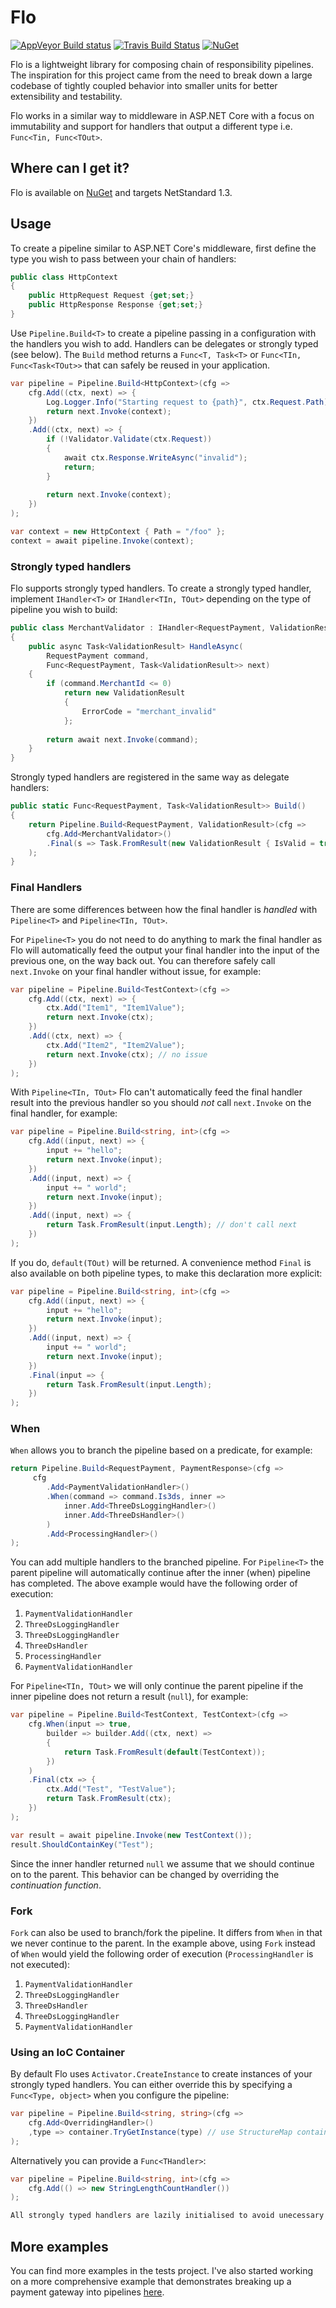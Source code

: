 # Flo

[![AppVeyor Build status](https://ci.appveyor.com/api/projects/status/bgqvqvydhh14gk2e?svg=true)](https://ci.appveyor.com/project/benfoster/flo) [![Travis Build Status](https://travis-ci.org/benfoster/Flo.svg?branch=master)](https://travis-ci.org/benfoster/Flo) [![NuGet](https://img.shields.io/nuget/v/Flo.svg)](https://www.nuget.org/packages/Flo)

Flo is a lightweight library for composing chain of responsibility pipelines. The inspiration for this project came from the need to break down a large codebase of tightly coupled behavior into smaller units for better extensibility and testability.

Flo works in a similar way to middleware in ASP.NET Core with a focus on immutability and support for handlers that output a different type i.e. `Func<Tin, Func<TOut>`.

## Where can I get it?

Flo is available on [NuGet](https://www.nuget.org/packages/Flo) and targets NetStandard 1.3.

## Usage

To create a pipeline similar to ASP.NET Core's middleware, first define the type you wish to pass between your chain of handlers:

```c#
public class HttpContext
{
    public HttpRequest Request {get;set;}
    public HttpResponse Response {get;set;}
}
```

Use `Pipeline.Build<T>` to create a pipeline passing in a configuration with the handlers you wish to add. Handlers can be delegates or strongly typed (see below). The `Build` method returns a `Func<T, Task<T>` or `Func<TIn, Func<Task<TOut>>` that can safely be reused in your application.

```c#
var pipeline = Pipeline.Build<HttpContext>(cfg =>
    cfg.Add((ctx, next) => {
        Log.Logger.Info("Starting request to {path}", ctx.Request.Path);
        return next.Invoke(context);
    })
    .Add((ctx, next) => {
        if (!Validator.Validate(ctx.Request)) 
		{
			await ctx.Response.WriteAsync("invalid");
			return;
		}
		
        return next.Invoke(context);
    })
);

var context = new HttpContext { Path = "/foo" };
context = await pipeline.Invoke(context);
```

### Strongly typed handlers

Flo supports strongly typed handlers. To create a strongly typed handler, implement `IHandler<T>` or `IHandler<TIn, TOut>` depending on the type of pipeline you wish to build:

```c#
public class MerchantValidator : IHandler<RequestPayment, ValidationResult>
{
    public async Task<ValidationResult> HandleAsync(
        RequestPayment command, 
        Func<RequestPayment, Task<ValidationResult>> next)
    {
        if (command.MerchantId <= 0)
            return new ValidationResult
            {
                ErrorCode = "merchant_invalid"
            };
        
        return await next.Invoke(command);
    }
}
```

Strongly typed handlers are registered in the same way as delegate handlers:

```c#
public static Func<RequestPayment, Task<ValidationResult>> Build()
{
	return Pipeline.Build<RequestPayment, ValidationResult>(cfg =>
		cfg.Add<MerchantValidator>()
		.Final(s => Task.FromResult(new ValidationResult { IsValid = true }))
	);
}
```

### Final Handlers 

There are some differences between how the final handler is _handled_ with `Pipeline<T>` and `Pipeline<TIn, TOut>`.

For `Pipeline<T>` you do not need to do anything to mark the final handler as Flo will automatically feed the output your final handler into the input of the previous one, on the way back out. You can therefore safely call `next.Invoke` on your final handler without issue, for example:

```c#
var pipeline = Pipeline.Build<TestContext>(cfg =>
	cfg.Add((ctx, next) => {
		ctx.Add("Item1", "Item1Value");
		return next.Invoke(ctx);
	})
	.Add((ctx, next) => {
		ctx.Add("Item2", "Item2Value");
		return next.Invoke(ctx); // no issue
	})
);
```

With `Pipeline<TIn, TOut>` Flo can't automatically feed the final handler result into the previous handler so you should _not_ call `next.Invoke` on the final handler, for example:

```c#
var pipeline = Pipeline.Build<string, int>(cfg =>
	cfg.Add((input, next) => {
		input += "hello";
		return next.Invoke(input);
	})
	.Add((input, next) => {
		input += " world";
		return next.Invoke(input);
	})
	.Add((input, next) => {
		return Task.FromResult(input.Length); // don't call next
	})
);
```

If you do, `default(TOut)` will be returned. A convenience method `Final` is also available on both pipeline types, to make this declaration more explicit:

```c#
var pipeline = Pipeline.Build<string, int>(cfg =>
	cfg.Add((input, next) => {
		input += "hello";
		return next.Invoke(input);
	})
	.Add((input, next) => {
		input += " world";
		return next.Invoke(input);
	})
	.Final(input => {
		return Task.FromResult(input.Length); 
	})
);
```

### When

`When` allows you to branch the pipeline based on a predicate, for example:

```c#
return Pipeline.Build<RequestPayment, PaymentResponse>(cfg =>
	 cfg
		.Add<PaymentValidationHandler>() 
		.When(command => command.Is3ds, inner => 
			inner.Add<ThreeDsLoggingHandler>() 
			inner.Add<ThreeDsHandler>() 
		)
		.Add<ProcessingHandler>() 
);
```

You can add multiple handlers to the branched pipeline. For `Pipeline<T>` the parent pipeline will automatically continue after the inner (when) pipeline has completed. The above example would have the following order of execution:

1. `PaymentValidationHandler`
2. `ThreeDsLoggingHandler`
3. `ThreeDsLoggingHandler`
4. `ThreeDsHandler`
5. `ProcessingHandler`
6. `PaymentValidationHandler`

For `Pipeline<TIn, TOut>` we will only continue the parent pipeline if the inner pipeline does not return a result (`null`), for example:

```c#
var pipeline = Pipeline.Build<TestContext, TestContext>(cfg =>
	cfg.When(input => true,
		builder => builder.Add((ctx, next) =>
		{
			return Task.FromResult(default(TestContext));
		})
	)
	.Final(ctx => {
		ctx.Add("Test", "TestValue");
		return Task.FromResult(ctx);
	})
);

var result = await pipeline.Invoke(new TestContext());
result.ShouldContainKey("Test");
```

Since the inner handler returned `null` we assume that we should continue on to the parent. This behavior can be changed by overriding the _continuation function_.

### Fork

`Fork` can also be used to branch/fork the pipeline. It differs from `When` in that we never continue to the parent. In the example above, using `Fork` instead of `When` would yield the following order of execution (`ProcessingHandler` is not executed):

1. `PaymentValidationHandler`
2. `ThreeDsLoggingHandler`
3. `ThreeDsHandler`
4. `ThreeDsLoggingHandler`
5. `PaymentValidationHandler`

### Using an IoC Container 

By default Flo uses `Activator.CreateInstance` to create instances of your strongly typed handlers. You can either override this by specifying a `Func<Type, object>` when you configure the pipeline:

```c#
var pipeline = Pipeline.Build<string, string>(cfg =>
	cfg.Add<OverridingHandler>()
	,type => container.TryGetInstance(type) // use StructureMap container
); 
```

Alternatively you can provide a `Func<THandler>`:

```c#
var pipeline = Pipeline.Build<string, int>(cfg =>
	cfg.Add(() => new StringLengthCountHandler())
);

All strongly typed handlers are lazily initialised to avoid unecessary overhead if a path in the pipeline is not hit.
```

## More examples

You can find more examples in the tests project. I've also started working on a more comprehensive example that demonstrates breaking up a payment gateway into pipelines [here](https://github.com/benfoster/Flo/tree/sample).
